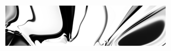 [![neuralart][thumbnail]][link]

[thumbnail]: https://github.com/dstein64/dstein64/blob/neuralart_202101160433/neuralart-thumbnail.jpg?raw=true
[link]: https://github.com/dstein64/dstein64/blob/neuralart_202101160433/neuralart.png?raw=true
